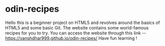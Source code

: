 # odin-recipes
Hello this is a beginner project on HTML5 and revolves around the basics of HTML5 and some basic Git.
The website contains some world-famous recipes for you to try. 
You can access the website through this link -- https://vanshdhar999.github.io/odin-recipes/
Have fun learning !